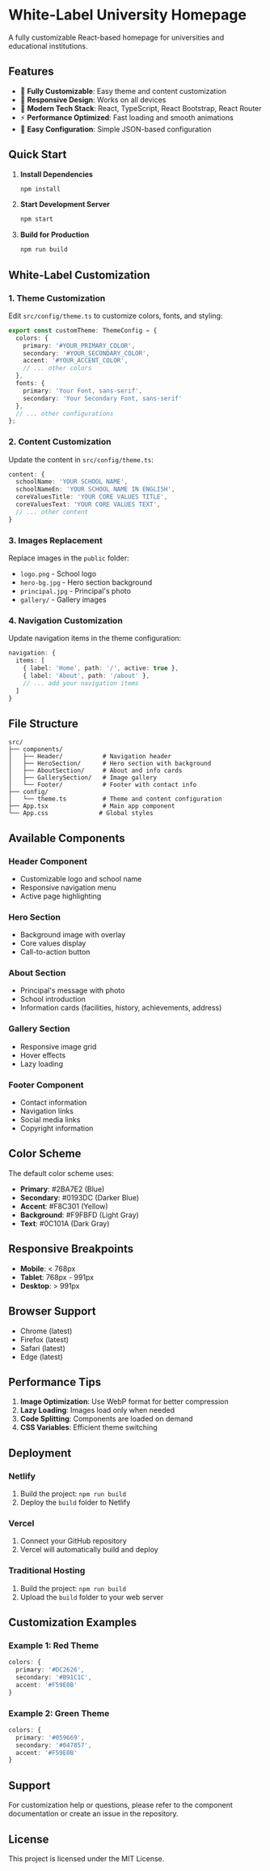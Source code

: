 # White-Label University Homepage

A fully customizable React-based homepage for universities and educational institutions.

## Features

- 🎨 **Fully Customizable**: Easy theme and content customization
- 📱 **Responsive Design**: Works on all devices
- 🚀 **Modern Tech Stack**: React, TypeScript, React Bootstrap, React Router
- ⚡ **Performance Optimized**: Fast loading and smooth animations
- 🔧 **Easy Configuration**: Simple JSON-based configuration

## Quick Start

1. **Install Dependencies**
   ```bash
   npm install
   ```

2. **Start Development Server**
   ```bash
   npm start
   ```

3. **Build for Production**
   ```bash
   npm run build
   ```

## White-Label Customization

### 1. Theme Customization

Edit `src/config/theme.ts` to customize colors, fonts, and styling:

```typescript
export const customTheme: ThemeConfig = {
  colors: {
    primary: '#YOUR_PRIMARY_COLOR',
    secondary: '#YOUR_SECONDARY_COLOR',
    accent: '#YOUR_ACCENT_COLOR',
    // ... other colors
  },
  fonts: {
    primary: 'Your Font, sans-serif',
    secondary: 'Your Secondary Font, sans-serif'
  },
  // ... other configurations
};
```

### 2. Content Customization

Update the content in `src/config/theme.ts`:

```typescript
content: {
  schoolName: 'YOUR SCHOOL NAME',
  schoolNameEn: 'YOUR SCHOOL NAME IN ENGLISH',
  coreValuesTitle: 'YOUR CORE VALUES TITLE',
  coreValuesText: 'YOUR CORE VALUES TEXT',
  // ... other content
}
```

### 3. Images Replacement

Replace images in the `public` folder:

- `logo.png` - School logo
- `hero-bg.jpg` - Hero section background
- `principal.jpg` - Principal's photo
- `gallery/` - Gallery images

### 4. Navigation Customization

Update navigation items in the theme configuration:

```typescript
navigation: {
  items: [
    { label: 'Home', path: '/', active: true },
    { label: 'About', path: '/about' },
    // ... add your navigation items
  ]
}
```

## File Structure

```
src/
├── components/
│   ├── Header/           # Navigation header
│   ├── HeroSection/      # Hero section with background
│   ├── AboutSection/     # About and info cards
│   ├── GallerySection/   # Image gallery
│   └── Footer/           # Footer with contact info
├── config/
│   └── theme.ts          # Theme and content configuration
├── App.tsx               # Main app component
└── App.css              # Global styles
```

## Available Components

### Header Component
- Customizable logo and school name
- Responsive navigation menu
- Active page highlighting

### Hero Section
- Background image with overlay
- Core values display
- Call-to-action button

### About Section
- Principal's message with photo
- School introduction
- Information cards (facilities, history, achievements, address)

### Gallery Section
- Responsive image grid
- Hover effects
- Lazy loading

### Footer Component
- Contact information
- Navigation links
- Social media links
- Copyright information

## Color Scheme

The default color scheme uses:
- **Primary**: #2BA7E2 (Blue)
- **Secondary**: #0193DC (Darker Blue)
- **Accent**: #F8C301 (Yellow)
- **Background**: #F9FBFD (Light Gray)
- **Text**: #0C101A (Dark Gray)

## Responsive Breakpoints

- **Mobile**: < 768px
- **Tablet**: 768px - 991px
- **Desktop**: > 991px

## Browser Support

- Chrome (latest)
- Firefox (latest)
- Safari (latest)
- Edge (latest)

## Performance Tips

1. **Image Optimization**: Use WebP format for better compression
2. **Lazy Loading**: Images load only when needed
3. **Code Splitting**: Components are loaded on demand
4. **CSS Variables**: Efficient theme switching

## Deployment

### Netlify
1. Build the project: `npm run build`
2. Deploy the `build` folder to Netlify

### Vercel
1. Connect your GitHub repository
2. Vercel will automatically build and deploy

### Traditional Hosting
1. Build the project: `npm run build`
2. Upload the `build` folder to your web server

## Customization Examples

### Example 1: Red Theme
```typescript
colors: {
  primary: '#DC2626',
  secondary: '#B91C1C',
  accent: '#F59E0B'
}
```

### Example 2: Green Theme
```typescript
colors: {
  primary: '#059669',
  secondary: '#047857',
  accent: '#F59E0B'
}
```

## Support

For customization help or questions, please refer to the component documentation or create an issue in the repository.

## License

This project is licensed under the MIT License.
